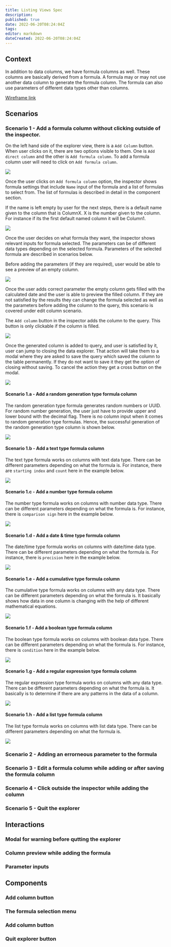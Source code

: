 ```yaml
---
title: Listing Views Spec
description: 
published: true
date: 2022-06-20T08:24:04Z
tags: 
editor: markdown
dateCreated: 2022-06-20T08:24:04Z
---
```


## Context

In addition to data columns, we have formula columns as well. These columns are basically derived from a formula. A formula may or may not use another data column to generate the formula column. The formula can also use parameters of different data types other than columns. 

[Wireframe link]()

## Scenarios

### Scenario 1 - Add a formula column without clicking outside of the inspector.

On the left hand side of the explorer view, there is a  `Add Column`  button. When user clicks on it, there are two options visible to them. One is `Add direct column` and the other is `Add formula column`. To add a formula column user will need to click on `Add formula column`. 

![](/assets/design/specs/add-formula-column/1.png)

Once the user clicks on `Add formula column` option, the inspector shows formula settings that include `Name` input of the formula and a list of formulas to select from. The list of formulas is described in detail in the component section. 

If the name is left empty by user for the next steps, there is a default name given to the column that is ColumnX. X is the number given to the column. For instance if its the first default named column it will be Column1.

![](/assets/design/specs/add-formula-column/2.png)

Once the user decides on what formula they want, the inspector shows relevant inputs for formula selected. The parameters can be of different data types depending on the selected formula. Parameters of the selected formula are described in scenarios below. 

Before adding the parameters (if they are required), user would be able to see a preview of an empty column. 

![](/assets/design/specs/add-formula-column/3.png)

Once the user adds correct parameter the empty column gets filled with the calculated date and the user is able to preview the filled column. If they are not satisfied by the results they can change the formula selected as well as the parameters before adding the column to the query, this scenario is covered under edit column scenario.

The `Add column` button in the inspector adds the column to the query. This button is only clickable if the column is filled. 

![](/assets/design/specs/add-formula-column/4.png)

Once the generated column is added to query, and user is satisfied by it, user can jump to closing the data explorer. That action will take them to a modal where they are asked to save the query which saved the column to the table permanently. If they do not want to save it they get the option of closing without saving. To cancel the action they get a cross button on the modal.

![](/assets/design/specs/add-formula-column/5.png)

#### Scenario 1.a - Add a random generation type formula column

The random generation type formula generates random numbers or UUID. For random number generation, the user just have to provide upper and lower bound with the decimal flag. There is no column input when it comes to random generation type formulas. Hence, the successful generation of the random generation type column is shown below. 

![](/assets/design/specs/add-formula-column/6.png)

#### Scenario 1.b - Add a text type formula column

The text type formula works on columns with text data type. There can be different parameters depending on what the formula is. For instance, there are `starting index` and `count` here in the example below.

![](/assets/design/specs/add-formula-column/7.png)

#### Scenario 1.c - Add a number type formula column

The number type formula works on columns with number data type. There can be different parameters depending on what the formula is. For instance, there is `comparison sign` here in the example below.

![](/assets/design/specs/add-formula-column/8.png)

#### Scenario 1.d - Add a date & time type formula column

The date/time type formula works on columns with date/time data type. There can be different parameters depending on what the formula is. For instance, there is `precision` here in the example below.

![](/assets/design/specs/add-formula-column/13.png)

#### Scenario 1.e - Add a cumulative type formula column

The cumulative type formula works on columns with any data type. There can be different parameters depending on what the formula is. It basically shows how data in one column is changing with the help of different mathematical equations.

![](/assets/design/specs/add-formula-column/10.png)

#### Scenario 1.f - Add a boolean type formula column

The boolean type formula works on columns with boolean data type. There can be different parameters depending on what the formula is. For instance, there is `condition` here in the example below.

![](/assets/design/specs/add-formula-column/9.png)

#### Scenario 1.g - Add a regular expression type formula column

The regular expression type formula works on columns with any data type. There can be different parameters depending on what the formula is. It basically is to determine if there are any patterns in the data of a column. 

![](/assets/design/specs/add-formula-column/11.png)

#### Scenario 1.h - Add a list type formula column

The list type formula works on columns with list data type. There can be different parameters depending on what the formula is.

![](/assets/design/specs/add-formula-column/12.png)

### Scenario 2 - Adding an errorneous parameter to the formula 

### Scenario 3 - Edit a formula column while adding or after saving the formula column

### Scenario 4 - Click outside the inspector while adding the column

### Scenario 5 - Quit the explorer

## Interactions

### Modal for warning before qutting the explorer

### Column preview while adding the formula

### Parameter inputs

## Components

### Add column button

### The formula selection menu

### Add column button

### Quit explorer button

